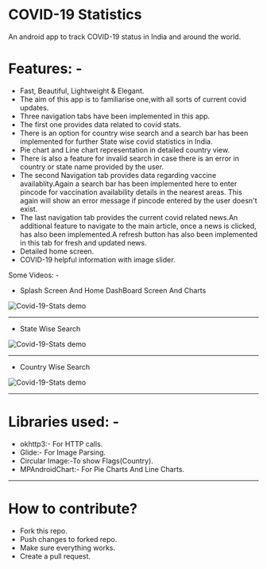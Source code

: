 # COVID-19 Statistics
An android app to track COVID-19 status in India and around the world.

# Features: -
* Fast, Beautiful, Lightweight & Elegant.
* The aim of this app is to familiarise one,with all sorts of current covid updates.
* Three navigation tabs have been implemented in this app.
* The first one provides data related to covid stats.
* There is an option for country wise search and a search bar has been implemented for further State wise covid statistics in India.
* Pie chart and Line chart representation in detailed country view.
* There is also a feature for invalid search in case there is an error in country or state name provided by the user.
* The second Navigation tab provides data regarding vaccine availablity.Again a search bar has been implemented here to enter pincode for vaccination availability details in the   nearest areas. This again will show an error message if pincode entered by the user doesn't exist.
* The last navigation tab provides the current covid related news.An additional feature to navigate to the main article, once a news is clicked, has also been implemented.A       refresh button has also been implemented in this tab for fresh and updated news.
* Detailed home screen.
* COVID-19 helpful information with image slider.

Some Videos: -

* Splash Screen And Home DashBoard Screen And Charts

![Covid-19-Stats demo](flash_intro[1].gif)

-----------------------------------------------------------------------------------


* State Wise Search

![Covid-19-Stats demo](State_Wise_Search.gif)

-----------------------------------------------------------------------------------


* Country Wise Search

![Covid-19-Stats demo](Country_Wise_Search.gif)

-------------------------------------------------------------------------

# Libraries used: -

* okhttp3:-  For HTTP calls.
* Glide:- For Image Parsing.
* Circular Image:-To show Flags(Country).
* MPAndroidChart:- For Pie Charts And Line Charts.

---------------------------------------------------------------------

# How to contribute?
* Fork this repo.
* Push changes to forked repo.
* Make sure everything works.
* Create a pull request.
